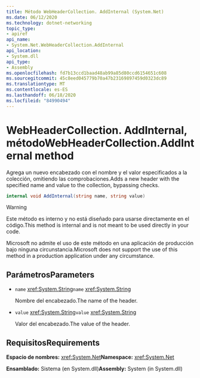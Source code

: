 ```yaml
---
title: Método WebHeaderCollection. AddInternal (System.Net)
ms.date: 06/12/2020
ms.technology: dotnet-networking
topic_type:
- apiref
api_name:
- System.Net.WebHeaderCollection.AddInternal
api_location:
- System.dll
api_type:
- Assembly
ms.openlocfilehash: fd7b13ccd1baad48ab99a85d80ccd6154651c608
ms.sourcegitcommit: 45c8eed045779b70a47b23169897459d0323dc89
ms.translationtype: MT
ms.contentlocale: es-ES
ms.lasthandoff: 06/18/2020
ms.locfileid: "84990494"
---
```

# <a name="webheadercollectionaddinternal-method"></a><span data-ttu-id="737bb-102">WebHeaderCollection. AddInternal, método</span><span class="sxs-lookup"><span data-stu-id="737bb-102">WebHeaderCollection.AddInternal method</span></span>

<span data-ttu-id="737bb-103">Agrega un nuevo encabezado con el nombre y el valor especificados a la colección, omitiendo las comprobaciones.</span><span class="sxs-lookup"><span data-stu-id="737bb-103">Adds a new header with the specified name and value to the collection, bypassing checks.</span></span>

```csharp
internal void AddInternal(string name, string value)
```

> [!WARNING]
> <span data-ttu-id="737bb-104">Este método es interno y no está diseñado para usarse directamente en el código.</span><span class="sxs-lookup"><span data-stu-id="737bb-104">This method is internal and is not meant to be used directly in your code.</span></span>
>
> <span data-ttu-id="737bb-105">Microsoft no admite el uso de este método en una aplicación de producción bajo ninguna circunstancia.</span><span class="sxs-lookup"><span data-stu-id="737bb-105">Microsoft does not support the use of this method in a production application under any circumstance.</span></span>

## <a name="parameters"></a><span data-ttu-id="737bb-106">Parámetros</span><span class="sxs-lookup"><span data-stu-id="737bb-106">Parameters</span></span>

- <span data-ttu-id="737bb-107">`name` <xref:System.String></span><span class="sxs-lookup"><span data-stu-id="737bb-107">`name` <xref:System.String></span></span>

  <span data-ttu-id="737bb-108">Nombre del encabezado.</span><span class="sxs-lookup"><span data-stu-id="737bb-108">The name of the header.</span></span>

- <span data-ttu-id="737bb-109">`value` <xref:System.String></span><span class="sxs-lookup"><span data-stu-id="737bb-109">`value` <xref:System.String></span></span>

  <span data-ttu-id="737bb-110">Valor del encabezado.</span><span class="sxs-lookup"><span data-stu-id="737bb-110">The value of the header.</span></span>

## <a name="requirements"></a><span data-ttu-id="737bb-111">Requisitos</span><span class="sxs-lookup"><span data-stu-id="737bb-111">Requirements</span></span>

<span data-ttu-id="737bb-112">**Espacio de nombres:** <xref:System.Net></span><span class="sxs-lookup"><span data-stu-id="737bb-112">**Namespace:** <xref:System.Net></span></span>

<span data-ttu-id="737bb-113">**Ensamblado:** Sistema (en System.dll)</span><span class="sxs-lookup"><span data-stu-id="737bb-113">**Assembly:** System (in System.dll)</span></span>
